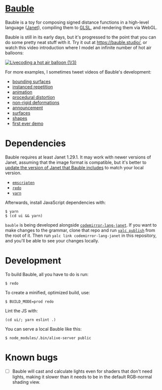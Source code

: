 # [Bauble](https://bauble.studio)

Bauble is a toy for composing signed distance functions in a high-level language ([Janet](https://janet-lang.org/)), compiling them to [GLSL](https://www.khronos.org/opengl/wiki/OpenGL_Shading_Language), and rendering them via WebGL.

Bauble is still in its early days, but it's progressed to the point that you can do some pretty neat stuff with it. Try it out at <https://bauble.studio/>, or watch this video introduction where I model an infinite number of hot air balloons:

[![Livecoding a hot air balloon (1/3)](https://img.youtube.com/vi/0-OtdjiR7dc/maxresdefault.jpg)](https://www.youtube.com/watch?v=0-OtdjiR7dc&list=PLjT5GDnW_UMBS6ih0kG7jWB0n1SnotnEu)

For more examples, I sometimes tweet videos of Bauble's development:

- [bounding surfaces](https://twitter.com/ianthehenry/status/1567709580792315904)
- [instanced repetition](https://twitter.com/ianthehenry/status/1566583962989842432)
- [animation](https://twitter.com/ianthehenry/status/1566081717592502274)
- [procedural distortion](https://twitter.com/ianthehenry/status/1565575515016085504)
- [non-rigid deformations](https://twitter.com/ianthehenry/status/1559778903324954624)
- [announcement](https://twitter.com/ianthehenry/status/1559049547099254785)
- [surfaces](https://twitter.com/ianthehenry/status/1557881955156275200)
- [shapes](https://twitter.com/ianthehenry/status/1554729639183937536)
- [first ever demo](https://twitter.com/ianthehenry/status/1551422839307190272)

# Dependencies

Bauble requires at least Janet 1.29.1. It may work with newer versions of Janet, assuming that the image format is compatible, but it's better to [update the version of Janet that Bauble includes](build/janet/janet-version) to match your local version.

- [`emscripten`](https://emscripten.org/)
- [`redo`](https://github.com/apenwarr/redo)
- [`yarn`](https://yarnpkg.com/)

Afterwards, install JavaScript dependencies with:

```
$ yarn
$ (cd ui && yarn)
```

`bauble` is being developed alongside [`codemirror-lang-janet`](https://github.com/ianthehenry/codemirror-lang-janet). If you want to make changes to the grammar, clone that repo and run [`yalc publish`](https://github.com/wclr/yalc) from the root of it. Then run `yalc link codemirror-lang-janet` in this repository, and you'll be able to see your changes locally.

# Development

To build Bauble, all you have to do is run:

```
$ redo
```

To create a minified, optimized build, use:

```
$ BUILD_MODE=prod redo
```

Lint the JS with:

```
(cd ui/; yarn eslint .)
```

You can serve a local Bauble like this:

```
$ node_modules/.bin/alive-server public
```

# Known bugs

- [ ] Bauble will cast and calculate lights even for shaders that don't need lights, making it slower than it needs to be in the default RGB-normal shading view.
